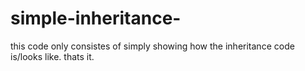 # simple-inheritance-

this code only consistes of simply showing how the inheritance code is/looks like. thats it.
